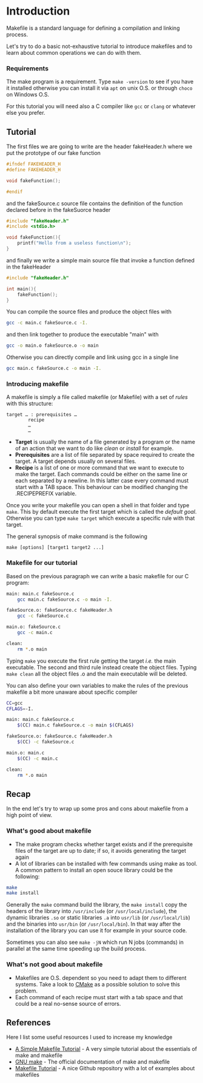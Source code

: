 # Introduction

Makefile is a standard language for defining a compilation and linking process.

Let's try to do a basic not-exhaustive tutorial to introduce makefiles and to learn about common operations we can do with them.

### Requirements
The make program is a requirement. Type `make -version` to see if you have it installed otherwise you can install it via `apt` on unix O.S. or through `choco` on Windows O.S.

For this tutorial you will need also a C compiler like `gcc` or `clang` or whatever else you prefer.

## Tutorial
The first files we are going to write are the header fakeHeader.h where we put the prototype of our fake function
```c
#ifndef FAKEHEADER_H
#define FAKEHEADER_H 

void fakeFunction();

#endif
```
and the fakeSource.c source file contains the definition of the function declared before in the fakeSuorce header
```c
#include "fakeHeader.h"
#include <stdio.h>

void fakeFunction(){
    printf("Hello from a useless function\n");
}
```
and finally we write a simple main source file that invoke a function defined in the fakeHeader
```c
#include "fakeHeader.h"

int main(){
    fakeFunction();
}
```
You can compile the source files and produce the object files with 
```Bash
gcc -c main.c fakeSource.c -I.
```
and then link together to produce the executable "main" with 
```Bash
gcc -o main.o fakeSource.o -o main
```
Otherwise you can directly compile and link using gcc in a single line
```Bash
gcc main.c fakeSource.c -o main -I.
 ```

### Introducing makefile
A makefile is simply a file called makefile (or Makefile) with a set of *rules* with this structure:
```make
target … : prerequisites …
        recipe
        …
        …
```
* **Target** is usually the name of a file generated by a program or the name of an action that we want to do like *clean* or *install* for example.
* **Prerequisites** are a list of file separated by space required to create the target. A target depends usually on several files.
* **Recipe** is a list of one or more command that we want to execute to make the target. Each commands could be either on the same line or each separated by a newline. In this latter case every command must start with a TAB space. This behaviour can be modified changing the .RECIPEPREFIX variable.

Once you write your makefile you can open a shell in that folder and type ```make```.
This by default execute the first target which is called the *default goal*.
Otherwise you can type ```make target``` which execute a specific rule with that target.

The general synopsis of make command is the following 
```
make [options] [target1 target2 ...]
```

### Makefile for our tutorial
Based on the previous paragraph we can write a basic makefile for our C program:
```Bash
main: main.c fakeSource.c
	gcc main.c fakeSource.c -o main -I.

fakeSource.o: fakeSource.c fakeHeader.h
	gcc -c fakeSource.c

main.o: fakeSource.c
	gcc -c main.c

clean:
	rm *.o main
```

Typing ```make``` you execute the first rule getting the target *i.e.* the main executable.
The second and third rule instead create the object files.
Typing ```make clean``` all the object files .o and the main executable will be deleted.

You can also define your own variables to make the rules of the previous makefile a bit more unaware about specific compiler 
```Bash
CC=gcc
CFLAGS=-I.

main: main.c fakeSource.c
	$(CC) main.c fakeSource.c -o main $(CFLAGS)

fakeSource.o: fakeSource.c fakeHeader.h
	$(CC) -c fakeSource.c

main.o: main.c
	$(CC) -c main.c

clean:
	rm *.o main
```

## Recap
In the end let's try to wrap up some pros and cons about makefile from a high point of view.

### What's good about makefile
* The make program checks whether target exists and if the prerequisite files of the target are up to date; if so, it avoids generating the target again
* A lot of libraries can be installed with few commands using make as tool. A common pattern to install an open souce library could be the following:
```bash
make 
make install
```

Generally the ```make``` command build the library, the ```make install``` copy the headers of the library into ```/usr/include``` (or ```/usr/local/include```), the dynamic libraries ```.so``` or static libraries ```.a``` into ```usr/lib``` (or ```/usr/local/lib```) and the binaries into ```usr/bin``` (or ```/usr/local/bin```). 
In that way after the installation of the library you can use it for example in your source code.

Sometimes you can also see ```make -jN``` which run N jobs (commands) in parallel at the same time speeding up the build process.
### What's not good about makefile
* Makefiles are O.S. dependent so you need to adapt them to different systems. Take a look to [CMake](https://cmake.org/) as a possible solution to solve this problem.
* Each command of each recipe must start with a tab space and that could be a real no-sense source of errors.
## References
Here I list some useful resources I used to increase my knowledge

* [A Simple Makefile Tutorial](https://cs.colby.edu/maxwell/courses/tutorials/maketutor/) - A very simple tutorial about the essentials of make and makefile
* [GNU make](https://www.gnu.org/software/make/manual/make.html) - The official documentation of make and makefile
* [Makefile Tutorial](https://github.com/vampy/Makefile) - A nice Github repository with a lot of examples about makefiles